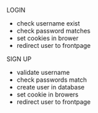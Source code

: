 
 LOGIN
  - check username exist
  - check password matches
  - set cookies in brower
  - redirect user to frontpage

 SIGN UP
  - validate username 
  - check passwords match
  - create user in database
  - set cookie in browers
  - redirect user to frontpage

